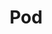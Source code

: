 ---
title: "Pod"
description: "Building blocks for running containers"
weight: 6
banner: "images/pod.png"
tags: [kubernetes,kubernetes-resources]
categories: [kubernetes]
level: [introductory]
---